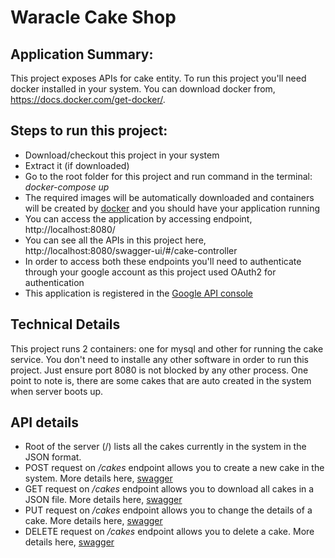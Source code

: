 # Waracle Cake Shop

## Application Summary:
This project exposes APIs for cake entity. To run this project you'll need docker installed in your system. You can download docker from, https://docs.docker.com/get-docker/.

## Steps to run this project:
- Download/checkout this project in your system
- Extract it (if downloaded)
- Go to the root folder for this project and run command in the terminal: _docker-compose up_
- The required images will be automatically downloaded and containers will be created by [docker](https://docs.docker.com/) and you should have your application running
- You can access the application by accessing endpoint, http://localhost:8080/
- You can see all the APIs in this project here, http://localhost:8080/swagger-ui/#/cake-controller
- In order to access both these endpoints you'll need to authenticate through your google account as this project used OAuth2 for authentication
- This application is registered in the [Google API console](https://console.developers.google.com/)

## Technical Details
This project runs 2 containers: one for mysql and other for running the cake service. You don't need to installe any other software in order to run this project. Just ensure port 8080 is not blocked by any other process. One point to note is, there are some cakes that are auto created in the system when server boots up.

## API details
- Root of the server (/) lists all the cakes currently in the system in the JSON format.
- POST request on */cakes* endpoint allows you to create a new cake in the system. More details here, [swagger](http://localhost:8080/swagger-ui/#/cake-controller)
- GET request on */cakes* endpoint allows you to download all cakes in a JSON file. More details here, [swagger](http://localhost:8080/swagger-ui/#/cake-controller)
- PUT request on */cakes* endpoint allows you to change the details of a cake. More details here, [swagger](http://localhost:8080/swagger-ui/#/cake-controller)
- DELETE request on */cakes* endpoint allows you to delete a cake. More details here, [swagger](http://localhost:8080/swagger-ui/#/cake-controller)
